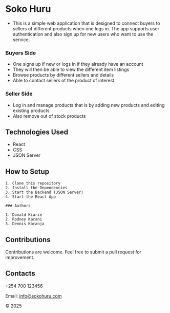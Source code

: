 # Soko Huru

- This is a simple web application that is designed to connect buyers to sellers of different products when one logs in. The app supports user authentication and also sign up for new users who want to use the service.

### Buyers Side 

- One signs up if new or logs in if they already have an account
- They will then be able to view the different item listings
- Browse products by different sellers and details
- Able to contact sellers of the product of interest

### Seller Side

- Log in and manage products that is by adding new products and editing existing products
- Also remove out of stock products

## Technologies Used
  
  - React
  - CSS
  - JSON Server
 
   ## How to Setup

    1. Clone this repository
    2. Install the Dependencies
    3. Start the Backend (JSON Server)
    4. Start the React App
   
    ### Authors

    1. Donald Kiarie
    2. Rodney Karani
    3. Dennis Karanja


 ## Contributions

 Contributions are welcome. Feel free to submit a pull request for improvement.

## Contacts

+254 700 123456

Email: info@sokohuru.com

&copy; 2025



   
    
      
    
